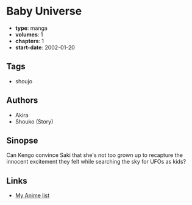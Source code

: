 # Baby Universe

-   **type**: manga
-   **volumes**: 1
-   **chapters**: 1
-   **start-date**: 2002-01-20

## Tags

-   shoujo

## Authors

-   Akira
-   Shouko (Story)

## Sinopse

Can Kengo convince Saki that she's not too grown up to recapture the innocent excitement they felt while searching the sky for UFOs as kids?

## Links

-   [My Anime list](https://myanimelist.net/manga/5508/Baby_Universe)
